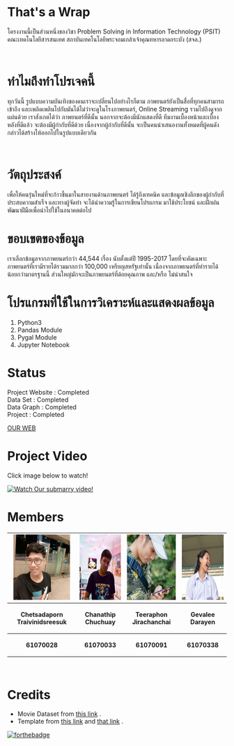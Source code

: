 # That's a Wrap
<p>โครงงานนี้เป็นส่วนหนึ่งของวิชา Problem Solving in Information Technology (PSIT) คณะเทคโนโลยีสารสนเทศ สถาบันเทคโนโลยีพระจอมเกล้าเจ้าคุณทหารลาดกระบัง (สจล.)</p><br>

# ทำไมถึงทำโปรเจคนี้
<p>ทุกวันนี้ รูปแบบความบันเทิงของคนเราจะเปลี่ยนไปอย่างไรก็ตาม ภาพยนตร์ยังเป็นสื่อที่ทุกคนสามารถเข้าถึง และเพลิดเพลินไปกับมันได้ไม่ว่าจะดูในโรงภาพยนตร์, Online Streaming รวมไปถึงดูจากแผ่นด้วย
เราสังเกตได้ว่า ภาพยนตร์ที่ดีนั้น นอกจากจะต้องมีนักแสดงที่ดี ทีมงานเบื้องหน้าและเบื้องหลังที่ดีแล้ว จะต้องมีผู้กำกับที่ดีด้วย เนื่องจากผู้กำกับที่ดีนั้น จะเป็นคนนำเสนองานทั้งหมดที่ผู้คนดังกล่าวได้สร้างให้ออกไปในรูปแบบเดียวกัน</p><br>

# วัตถุประสงค์
เพื่อให้คนรุ่นใหม่ที่จะก้าวขึ้นมาในสายงานด้านภาพยนตร์ ได้รู้ถึงเทคนิค และข้อมูลเชิงลึกของผู้กำกับที่ประสบความสำเร็จ และทางผู้จัดทำ จะได้นำความรู้ในการเขียนโปรแกรม มาใช้ประโยชน์ และฝึกฝนพัฒนาฝีมือเพื่อนำไปใช้ในอนาคตต่อไป<br>

# ขอบเขตของข้อมูล
เราเลือกข้อมูลจากภาพยนตร์กว่า 44,544 เรื่อง นับตั้งแต่ปี 1995-2017 โดยที่จะคัดเฉพาะภาพยนตร์ที่เรามีรายได้รวมมากกว่า 100,000 เหรียญสหรัฐเท่านั้น เนื่องจากภาพยนตร์ที่ทำรายได้น้อยกว่ามาตรฐานนี้ ส่วนใหญ่มักจะเป็นภาพยนตร์ที่ด้อยคุณภาพ และ/หรือ ไม่น่าสนใจ<br>

# โปรแกรมที่ใช้ในการวิเคราะห์และแสดงผลข้อมูล
1. Python3<br>
2. Pandas Module<br>
3. Pygal Module<br>
4. Jupyter Notebook<br>

# Status
Project Website : Completed<br>
Data Set        : Completed<br>
Data Graph      : Completed<br>
Project         : Completed<br>

[OUR WEB](https://hashtagselfie.github.io/That-s-a-Wrap/)

# Project Video

Click image below to watch!<br>

[![Watch Our submarry video!](https://img.youtube.com/vi/7zlsieGFbNU/0.jpg)](https://www.youtube.com/watch?v=7zlsieGFbNU)

# Members

<center><table>
 <tr>
  <th><img src="img/team/1.jpg" height="150" width="130"></th>
  <th><img src="img/team/2.jpg" height="150" width="150"></th>
  <th><img src="img/team/3.jpg" height="150" width="150"></th>
  <th><img src="img/team/4.jpg" height="150" width="150"></th>
 </tr>
 <tr>
  <th><p align="center">Chetsadaporn Traivinidsreesuk</p></th> 
  <th><p align="center">Chanathip Chuchuay</p></th>
  <th><p align="center">Teeraphon Jirachanchai</p></th>
  <th><p align="center">Gevalee Darayen</p></th>
 </tr>
 <tr>
  <th><p align="center">61070028</p></th>
  <th><p align="center">61070033</p></th>
  <th><p align="center">61070091</p></th>
  <th><p align="center">61070338</p></th>
 </table></center>
 
<br />

# Credits
 - Movie Dataset from [this link](https://www.kaggle.com/rounakbanik/the-movies-dataset) .
 - Template from [this link](https://www.kaggle.com/rounakbanik/the-movies-dataset) and [that link](https://startbootstrap.com/template-overviews/full-slider/) .

[![forthebadge](https://forthebadge.com/images/badges/made-with-python.svg)](https://forthebadge.com)
